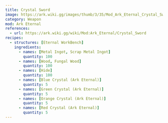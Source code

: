 ```yaml
---
title: Crystal Sword
image: https://ark.wiki.gg/images/thumb/3/35/Mod_Ark_Eternal_Crystal_Sword.png/228px-Mod_Ark_Eternal_Crystal_Sword.png
category: Weapon
mod: Ark Eternal
references:
  - url: https://ark.wiki.gg/wiki/Mod:Ark_Eternal/Crystal_Sword
recipes:
  - structures: [Eternal WorkBench]
    ingredients: 
      - names: [Metal Ingot, Scrap Metal Ingot]
        quantity: 100
      - names: [Wood, Fungal Wood]
        quantity: 100
      - names: [Hide]
        quantity: 100
      - names: [Blue Crystal (Ark Eternal)]
        quantity: 5
      - names: [Green Crystal (Ark Eternal)]
        quantity: 5
      - names: [Orange Crystal (Ark Eternal)]
        quantity: 5
      - names: [Red Crystal (Ark Eternal)]
        quantity: 5
---
```

